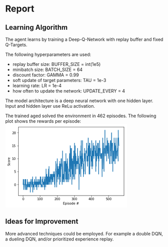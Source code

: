 # Report

## Learning Algorithm
The agent learns by training a Deep-Q-Network with replay buffer and fixed Q-Targets.
  
The following hyperparameters are used:
* replay buffer size: BUFFER_SIZE = int(1e5)
* minibatch size: BATCH_SIZE = 64
* discount factor: GAMMA = 0.99
* soft update of target parameters: TAU = 1e-3
* learning rate: LR = 1e-4
* how often to update the network: UPDATE_EVERY = 4
    
The model architecture is a deep neural network with one hidden layer. Input and hidden layer use ReLu activation.
  
The trained aged solved the environment in 462 episodes. The following plot shows the rewards per episode:
![reward plot](https://github.com/Heatequation/DRL_Project_Navigation/blob/master/reward_episodes.png)
  

## Ideas for Improvement
More advanced techniques could be employed. For example a double DQN, a dueling DQN, and/or prioritized experience replay.
